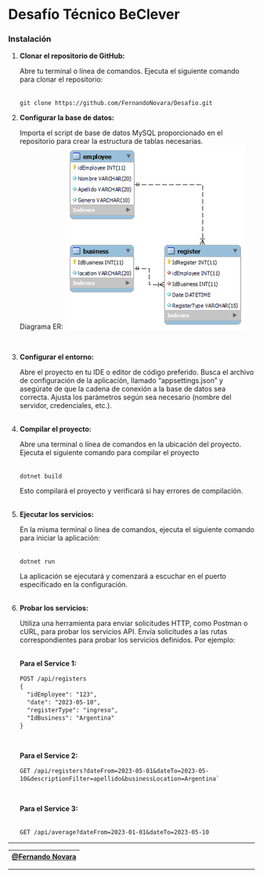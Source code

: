 # Desafío Técnico BeClever

### Instalación
 1. **Clonar el repositorio de GitHub:**

    Abre tu terminal o línea de comandos.
    Ejecuta el siguiente comando para clonar el repositorio: <br><br>

    ```
    git clone https://github.com/FernandoNovara/Desafio.git
    ```

2. **Configurar la base de datos:**
    
    Importa el script de base de datos MySQL proporcionado en el repositorio para crear la estructura de tablas necesarias.<br>
    Diagrama ER:
    ![Diagrama ER](clever_business.png)

    <br>

3. **Configurar el entorno:**

    Abre el proyecto en tu IDE o editor de código preferido.
    Busca el archivo de configuración de la aplicación, llamado “appsettings.json” y asegúrate de que la cadena de conexión a la base de datos sea correcta. Ajusta los parámetros según sea necesario (nombre del servidor, credenciales, etc.).<br><br>

4. **Compilar el proyecto:**

    Abre una terminal o línea de comandos en la ubicación del proyecto.
    Ejecuta el siguiente comando para compilar el proyecto<br><br>

    ```
    dotnet build
    ```

    Esto compilará el proyecto y verificará si hay errores de   compilación.<br><br>

5. **Ejecutar los servicios:**

    En la misma terminal o línea de comandos, ejecuta el siguiente  comando para iniciar la aplicación:<br><br>

    ```
    dotnet run
    ```

    La aplicación se ejecutará y comenzará a escuchar en el puerto especificado en la configuración.<br><br>

6. **Probar los servicios:**

    Utiliza una herramienta para enviar solicitudes HTTP, como Postman o cURL, para probar los servicios API.
    Envía solicitudes a las rutas correspondientes para probar los servicios definidos. Por ejemplo:<br><br>

    **Para el Service 1:**
    ```
    POST /api/registers
    {
      "idEmployee": "123",
      "date": "2023-05-10",
      "registerType": "ingreso",
      "IdBusiness": "Argentina"
    }
    ``` 
    <br>

    **Para el Service 2:**
    ```
    GET /api/registers?dateFrom=2023-05-01&dateTo=2023-05-10&descriptionFilter=apellido&businessLocation=Argentina`
    ```

    <br>

    **Para el Service 3:**<br><br>
    ```
    GET /api/average?dateFrom=2023-01-01&dateTo=2023-05-10
    ```
---
|[@Fernando Novara](https://github.com/FernandoNovara)|
 | - | 
 ---